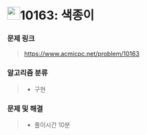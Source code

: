 # <img src="https://d2gd6pc034wcta.cloudfront.net/tier/5.svg" width="30">10163: 색종이

### 문제 링크

> https://www.acmicpc.net/problem/10163



### 알고리즘 분류

>- 구현



### 문제 및 해결

>- 풀이시간 10분

